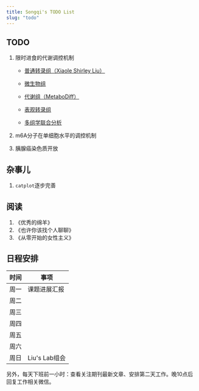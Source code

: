```yaml
---
title: Songqi's TODO List
slug: "todo"
---
```


## TODO

1.  限时进食的代谢调控机制

    -   [普通转录组（Xiaole Shirley Liu）](https://liulab-dfci.github.io/bioinfo-combio/)

    -   [微生物组](https://microbiome.github.io/tutorials/)

    -   [代谢组（MetaboDiff）](https://github.com/andreasmock/MetaboDiff)

    -   [表观转录组](https://github.com/Ming-Lian/NGS-analysis/blob/master/MeRIP-seq.md)

    -   [多组学联合分析](https://github.com/mikelove/awesome-multi-omics)

2.  m6A分子在单细胞水平的调控机制

3.  胰腺癌染色质开放

## 杂事儿

1.  `catplot`逐步完善

## 阅读

1.  《优秀的绵羊》
2.  《也许你该找个人聊聊》
3.  《从零开始的女性主义》

## 日程安排

| 时间 | 事项          |
|------|---------------|
| 周一 | 课题进展汇报  |
| 周二 |               |
| 周三 |               |
| 周四 |               |
| 周五 |               |
| 周六 |               |
| 周日 | Liu's Lab组会 |

另外，每天下班前一小时：查看关注期刊最新文章、安排第二天工作。晚10点后回复工作相关微信。

<script>
document.querySelectorAll('.main a').forEach(function(el) {
  var t = el.innerText;
  if (!/^https:/.test(t)) return;
  el.innerText = t.replace(/^https:\/\/(www\.)?/, '')
    .replace(/#.*/, '')
    .replace(/^github.com\/([^\/]+)\/([^\/]+)\/(issues|pull)\/(\d+).*/, '$1/$2#$4')
    .replace(/^github.com\/([^\/]+)\/([^\/]+)\/(releases)\/tag\/([^\/]+).*/, '$1/$2@$4')
    .replace(/^stackoverflow.com\/q\/(\d+).*/, 'SO/$1')
    .replace(/^community.rstudio.com\/t\/(\d+).*/, 'RC/$1')
    .replace(/^twitter.com\/([^\/]+)\/([^\/]+)\/(\d+).*/, 'twitter/$3')
    .replace(/^github.com/, 'GH');
});
</script>

